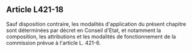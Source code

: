 ## Article L421-18

Sauf disposition contraire, les modalités d'application du présent chapitre sont déterminées par décret en
Conseil d'Etat, et notamment la composition, les attributions et les modalités de fonctionnement de la
commission prévue à l'article L. 421-6.


